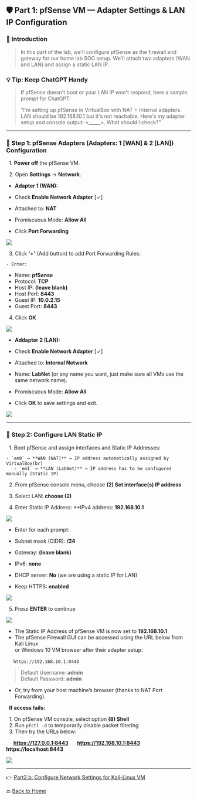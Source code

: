 ﻿## 🛡️ Part 1: pfSense VM — Adapter Settings & LAN IP Configuration

### 📌 Introduction

> In this part of the lab, we'll configure pfSense as the firewall and gateway for our 
> home lab SOC setup. We'll attach two adapters (WAN and LAN) and assign a static LAN IP.

### 💡 Tip: Keep ChatGPT Handy

> If pfSense doesn't boot or your LAN IP won't respond, here a sample prompt for ChatGPT:  
>
> "I'm setting up pfSense in VirtualBox with NAT + Internal adapters. LAN should be 192.168.10.1 
> but it's not reachable. Here's my adapter setup and console output: <_____>. What should I check?"

---

### 🔹 Step 1: pfSense Adapters (Adapters: 1 [WAN] & 2 [LAN]) Configuration

&nbsp;&nbsp;1. **Power off** the pfSense VM.

&nbsp;&nbsp;2. Open **Settings** → **Network**.

- **Adapter 1 (WAN):**  

- Check **Enable Network Adapter** [✓]  
- Attached to: **NAT**  
- Promiscuous Mode: **Allow All**
- Click **Port Forwarding** 

![](../images/9p1-images/Pf1.png)

&nbsp;&nbsp;3\. Click **'+'** (Add button) to add Port Forwarding Rules:

	- Enter:

- Name: **pfSense**
- Protocol: **TCP**
- Host IP: **(leave blank)**
- Host Port: **8443**
- Guest IP: **10.0.2.15**
- Guest Port: **8443**

&nbsp;&nbsp;4\. Click **OK**
	
![](../images/9p1-images/Pf2.png)

- **Addapter 2 (LAN):**

- Check **Enable Network Adapter** [✓]
- Attached to: **Internal Network**
- Name: **LabNet** (or any name you want, just make sure all VMs use the same network name). 
- Promiscuous Mode: **Allow All**
- Click **OK** to save settings and exit.  

![](../images/9p1-images/Pf3.png)

---

### 🔹 Step 2: Configure LAN Static IP

&nbsp;&nbsp;1. Boot pfSense and assign interfaces and Static IP Addresses:

  	- `em0` → **WAN (NAT)** → IP address automatically assigned by VirtualBox(br)
       - `em1` → **LAN (LabNet)** → IP address has to be configured manually (Static IP)

&nbsp;&nbsp;2. From pfSense console menu, choose **(2) Set interface(s) IP address**  

&nbsp;&nbsp;3. Select LAN: **choose (2)**  

&nbsp;&nbsp;4. Enter Static IP Address:  **IPv4 address: **192.168.10.1**  

![](../images/9p1-images/Pf44.png)

- Enter for each prompt:

- Subnet mask (CIDR): **/24**
- Gateway: **(leave blank)**
- IPv6: **none**
- DHCP server: **No** (we are using a static IP for LAN)
- Keep HTTPS: **enabled**  

![](../images/9p1-images/Pf55.png)

&nbsp;&nbsp;5\. Press **ENTER** to continue  

![](../images/9p1-images/Pf66.png)

- The Static IP Address of pfSense VM is now set to **192.168.10.1**  
- The pfSense Firewall GUI can be accessed using the URL below from Kali Linux<br> 
or Windows 10 VM browser after their adapter setup:

&nbsp;&nbsp;&nbsp;&nbsp;            `https://192.168.10.1:8443`

> 	Default Username: **admin**  
> 	Default Password: **admin**

- Or, try from your host machine’s browser (thanks to NAT Port Forwarding). 
 
&nbsp;&nbsp;**If access fails:**  

&nbsp;&nbsp;1. On pfSense VM console, select option **(8) Shell**  
&nbsp;&nbsp;2. Run `pfctl -d` to temporarily disable packet filtering  
&nbsp;&nbsp;3. Then try the URLs below:  

&nbsp;&nbsp;&nbsp;&nbsp; **https://127.0.0.1:8443**
&nbsp;&nbsp;&nbsp;&nbsp; **https://192.168.10.1:8443**
&nbsp;&nbsp;&nbsp;&nbsp; **https://localhost:8443**

![](../images/9p1-images/Pf7.png)

---
👉 [Part2.b: Configure Network Settings for Kali-Linux VM](/_.md) 

🔙 [Back to Home](../index.md) 
